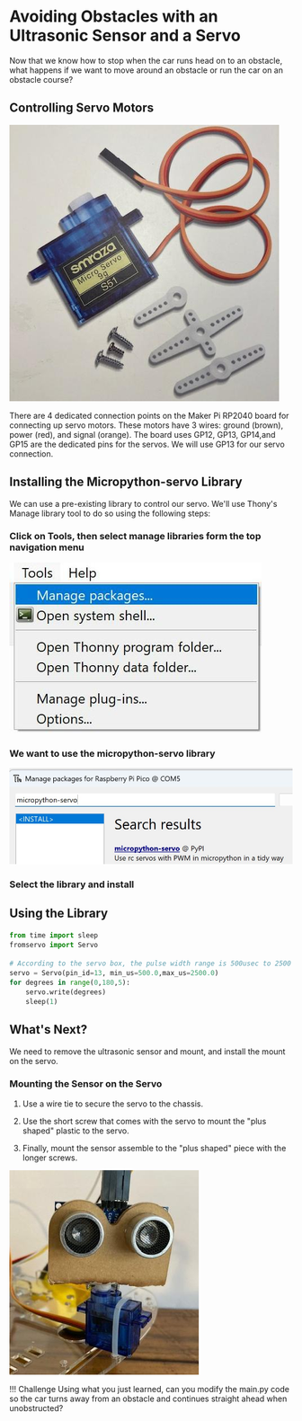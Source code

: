 # Avoiding Obstacles with an Ultrasonic Sensor and a Servo

Now that we know how to stop when the car runs head on to an obstacle, what happens if we want to move around an obstacle or run the car on an obstacle course?

## Controlling Servo Motors

![servo](./img/servo.jpg)

There are 4 dedicated connection points on the Maker Pi RP2040 board for connecting up servo motors. These motors have 3 wires: ground (brown), power (red), and signal (orange).  The board uses GP12, GP13, GP14,and GP15 are the dedicated pins for the servos.  We will use GP13 for our servo connection.  

## Installing the Micropython-servo Library

We can use a pre-existing library to control our servo.  We'll use Thony's Manage library tool to do so using the following steps:

### Click on Tools, then select manage libraries form the top navigation menu

![manage packages](./img/managePackages.jpg)

### We want to use the micropython-servo library

![select the library](./img/micropython-servo.jpg)

### Select the library and install


## Using the Library

```python
from time import sleep
fromservo import Servo

# According to the servo box, the pulse width range is 500usec to 2500 usec 
servo = Servo(pin_id=13, min_us=500.0,max_us=2500.0)
for degrees in range(0,180,5):
    servo.write(degrees)
    sleep(1)
```

## What's Next?

We need to remove the ultrasonic sensor and mount, and install the mount on the servo.

### Mounting the Sensor on the Servo

1.  Use a wire tie to secure the servo to the chassis.

2.  Use the short screw that comes with the servo to mount the "plus shaped" plastic to the servo.

3.  Finally, mount the sensor assemble to the "plus shaped" piece with the longer screws.

![servo mounted](./img/servoMounted.jpg)

!!! Challenge
    Using what you just learned, can you modify the main.py code so the car turns away from an obstacle and continues straight ahead when unobstructed?
